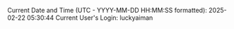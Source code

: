 Current Date and Time (UTC - YYYY-MM-DD HH:MM:SS formatted): 2025-02-22 05:30:44
Current User's Login: luckyaiman
